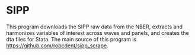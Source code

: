# SIPP
This program downloads the SIPP raw data from the NBER, extracts and harmonizes variables of interest across waves and panels, and creates the dta files for Stata. The main source of this program is https://github.com/robcdent/sipp_scrape.  
